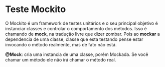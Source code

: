 # Teste Mockito

 O Mockito é um framework de testes unitários e o seu principal objetivo é instanciar classes e controlar o comportamento dos métodos.
Isso é chamando de **mock**, na tradução livre que dizer zombar. Pois ao **mockar** a dependencia de uma classe, classe que esta testando pense
estar invocando o método realmente, mas de fato não está.

**@Mock**: cria uma instancia de uma classe, porém Mockada. Se você chamar um método ele não irá chamar o método real.




